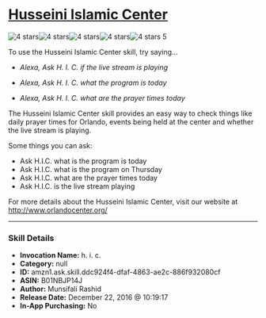 # [Husseini Islamic Center](http://alexa.amazon.com/#skills/amzn1.ask.skill.ddc924f4-dfaf-4863-ae2c-886f932080cf)
![4 stars](../../images/ic_star_black_18dp_1x.png)![4 stars](../../images/ic_star_black_18dp_1x.png)![4 stars](../../images/ic_star_black_18dp_1x.png)![4 stars](../../images/ic_star_black_18dp_1x.png)![4 stars](../../images/ic_star_border_black_18dp_1x.png) 5

To use the Husseini Islamic Center skill, try saying...

* *Alexa, Ask H. I. C. if the live stream is playing*

* *Alexa, Ask H. I. C. what the program is today*

* *Alexa, Ask H. I. C. what are the prayer times today*

The Husseini Islamic Center skill provides an easy way to check things like daily prayer times for Orlando, events being held at the center and whether the live stream is playing.

Some things you can ask:

 * Ask H.I.C. what is the program is today
 * Ask H.I.C. what is the program on Thursday
 * Ask H.I.C. what are the prayer times today
 * Ask H.I.C. is the live stream playing

For more details about the Husseini Islamic Center, visit our website at http://www.orlandocenter.org/

***

### Skill Details

* **Invocation Name:** h. i. c.
* **Category:** null
* **ID:** amzn1.ask.skill.ddc924f4-dfaf-4863-ae2c-886f932080cf
* **ASIN:** B01NBJP14J
* **Author:** Munsifali Rashid
* **Release Date:** December 22, 2016 @ 10:19:17
* **In-App Purchasing:** No
